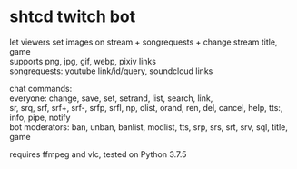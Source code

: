 # shtcd twitch bot
  
let viewers set images on stream + songrequests + change stream title, game  
supports png, jpg, gif, webp, pixiv links  
songrequests: youtube link/id/query, soundcloud links  

chat commands:  
everyone: change, save, set, setrand, list, search, link,  
sr, srq, srf, srf+, srf-, srfp, srfl, np, olist, orand, ren, del, cancel, help, tts:, info, pipe, notify  
bot moderators: ban, unban, banlist, modlist, tts, srp, srs, srt, srv, sql, title, game  

requires ffmpeg and vlc, tested on Python 3.7.5  
